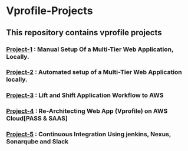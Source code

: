 # Vprofile-Projects
## This repository contains vprofile projects
### [Project-1](Project-1) : Manual Setup Of a Multi-Tier Web Application, Locally.
### [Project-2](Project-2/) : Automated setup of a Multi-Tier Web Application locally.
### [Project-3](Project-3) : Lift and Shift Application Workflow to AWS
### [Project-4](Project-4) : Re-Architecting Web App (Vprofile) on AWS Cloud[PASS & SAAS]
### [Project-5](Project-5) : Continuous Integration Using jenkins, Nexus, Sonarqube and Slack
